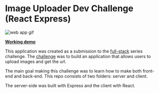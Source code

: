 # Image Uploader Dev Challenge (React Express)

![web app gif](https://res.cloudinary.com/dzsr3ncf1/image/upload/v1618500434/gif_image_upload_v1_r5eoze.gif)

[**Working demo**](https://image-uploader-dev-challenge.netlify.app/ "Working demo")

This application was created as a submission to the [full-stack](https://devchallenges.io/paths/full-stack-developer) series challenge. The [challenge](https://devchallenges.io/challenges/O2iGT9yBd6xZBrOcVirx) was to build an application that allows users to upload images and get the url.

The main goal making this challenge was to learn how to make both front-end and back-end. This repo consists of two folders: server and client. 

The server-side was built with Express and the client with React.
